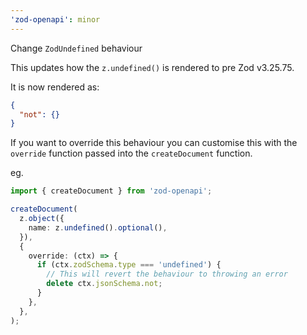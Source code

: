 ```yaml
---
'zod-openapi': minor
---
```


Change `ZodUndefined` behaviour

This updates how the `z.undefined()` is rendered to pre Zod v3.25.75.

It is now rendered as:

```json
{
  "not": {}
}
```

If you want to override this behaviour you can customise this with the `override` function passed into the `createDocument` function.

eg.

```ts
import { createDocument } from 'zod-openapi';

createDocument(
  z.object({
    name: z.undefined().optional(),
  }),
  {
    override: (ctx) => {
      if (ctx.zodSchema.type === 'undefined') {
        // This will revert the behaviour to throwing an error
        delete ctx.jsonSchema.not;
      }
    },
  },
);
```
